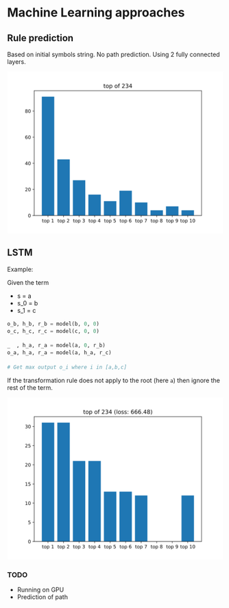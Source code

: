 # Machine Learning approaches

## Rule prediction

Based on initial symbols string.
No path prediction.
Using 2 fully connected layers.

![Rule prediction](./docs/rule-prediction.svg)

## LSTM

Example:

Given the term

* s = a
* s_0 = b
* s_1 = c

```python
o_b, h_b, r_b = model(b, 0, 0)
o_c, h_c, r_c = model(c, 0, 0)

_  , h_a, r_a = model(a, 0, r_b)
o_a, h_a, r_a = model(a, h_a, r_c)

# Get max output o_i where i in [a,b,c]
```

If the transformation rule does not apply to the root (here `a`) then ignore the rest of the term.


![Rule prediction](./docs/rule-prediction-lstm.svg)

### TODO

* Running on GPU
* Prediction of path